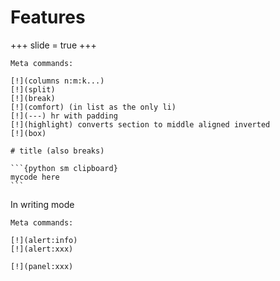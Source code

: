 Features
========

+++
slide = true
+++

    Meta commands:

    [!](columns n:m:k...)
    [!](split)
    [!](break)
    [!](comfort) (in list as the only li)
    [!](---) hr with padding
    [!](highlight) converts section to middle aligned inverted
    [!](box)

    # title (also breaks)

    ```{python sm clipboard}
    mycode here
    ```

In writing mode

    Meta commands:

    [!](alert:info)
    [!](alert:xxx)

    [!](panel:xxx)
